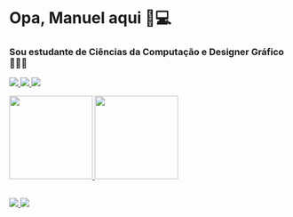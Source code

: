 # Opa, Manuel aqui 👻💻
### Sou estudante de Ciências da Computação e Designer Gráfico 👨🏼‍💻

<p>
<a href="https://www.instagram.com/1manuelc/" alt="Instagram">
    <img src="https://img.shields.io/badge/Instagram-%23E4405F.svg?style=for-the-badge&logo=Instagram&logoColor=white"/>
</a>
  
<a href="https://www.linkedin.com/in/1manuelc" alt="Linkedin">
    <img src="https://img.shields.io/badge/linkedin-%230077B5.svg?style=for-the-badge&logo=linkedin&logoColor=white"/>
</a>
  
<a href = "mailto:manuelwn21@gmail.com">
    <img src="https://img.shields.io/badge/Gmail-D14836?style=for-the-badge&logo=gmail&logoColor=white">
</a>
</p>

<div align="left">
    <a href="https://github.com/1manuelc">
        <img height="150em" src="https://github-readme-stats-git-masterrstaa-rickstaa.vercel.app/api?username=1manuelc&show_icons=true&theme=github_dark&include_all_commits=true&count_private=true"/>
        <img height="150em" src="https://github-readme-stats-git-masterrstaa-rickstaa.vercel.app/api/top-langs/?username=1manuelc&layout=compact&langs_count=7&theme=github_dark"/>
</div>

<br>

<p align="left">
    <a href="https://skillicons.dev">
        <img src="https://skillicons.dev/icons?i=c,git,java,js,html,css&theme=dark" />
        <img src="https://skillicons.dev/icons?i=ps,ai,figma" />
    </a>
</p>
